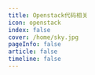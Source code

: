 ```yaml
---
title: Openstack代码相关
icon: openstack 
index: false
cover: /home/sky.jpg
pageInfo: false
article: false
timeline: false
---
```



<Catalog />

